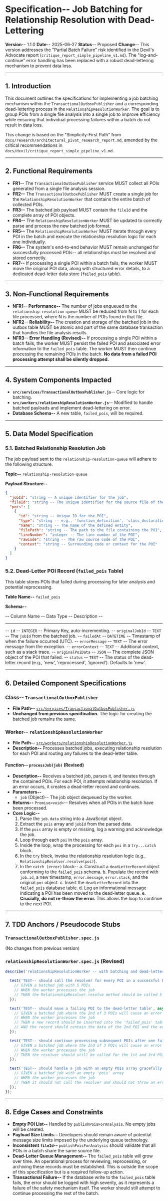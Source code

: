 # Specification-- Job Batching for Relationship Resolution with Dead-Lettering

**Version--** 1.1.0
**Date--** 2025-06-27
**Status--** Proposed
**Change--** This version addresses the "Partial Batch Failure" risk identified in the Devil's Advocate report (`critique_report_simple_pipeline_v1.md`). The "log-and-continue" error handling has been replaced with a robust dead-lettering mechanism to prevent data loss.

---

## 1. Introduction

This document outlines the specifications for implementing a job batching mechanism within the `TransactionalOutboxPublisher` and a corresponding dead-lettering process in the `RelationshipResolutionWorker`. The goal is to group POIs from a single file analysis into a single job to improve efficiency while ensuring that individual processing failures within a batch do not result in data loss.

This change is based on the "Simplicity-First Path" from `docs/research/architectural_pivot_research_report.md`, amended by the critical recommendations in `docs/devil/critique_report_simple_pipeline_v1.md`.

---

## 2. Functional Requirements

*   **FR1--** The `TransactionalOutboxPublisher` service MUST collect all POIs generated from a single file analysis session.
*   **FR2--** The `TransactionalOutboxPublisher` MUST create a single job for the `RelationshipResolutionWorker` that contains the entire batch of collected POIs.
*   **FR3--** The batched job payload MUST contain the `fileId` and the complete array of POI objects.
*   **FR4--** The `RelationshipResolutionWorker` MUST be updated to correctly parse and process the new batched job format.
*   **FR5--** The `RelationshipResolutionWorker` MUST iterate through every POI in the batch and execute the relationship resolution logic for each one individually.
*   **FR6--** The system's end-to-end behavior MUST remain unchanged for successfully processed POIs-- all relationships must be resolved and stored correctly.
*   **FR7--** If processing a single POI within a batch fails, the worker MUST move the original POI data, along with structured error details, to a dedicated dead-letter data store (`failed_pois` table).

---

## 3. Non-Functional Requirements

*   **NFR1-- Performance--** The number of jobs enqueued to the `relationship-resolution-queue` MUST be reduced from N to 1 for each file processed, where N is the number of POIs found in that file.
*   **NFR2-- Reliability--** The creation and storage of the batched job in the outbox table MUST be atomic and part of the same database transaction that handles the file analysis results.
*   **NFR3-- Error Handling (Revised)--** If processing a single POI within a batch fails, the worker MUST persist the failed POI and associated error information to the `failed_pois` table. The worker MUST then continue processing the remaining POIs in the batch. **No data from a failed POI processing attempt shall be silently dropped.**

---

## 4. System Components Impacted

*   **`src/services/TransactionalOutboxPublisher.js`**-- Core logic for batching.
*   **`src/workers/relationshipResolutionWorker.js`**-- Modified to handle batched payloads and implement dead-lettering on error.
*   **Database Schema--** A new table, `failed_pois`, will be required.

---

## 5. Data Model Specification

### 5.1. Batched Relationship Resolution Job

The job payload sent to the `relationship-resolution-queue` will adhere to the following structure.

**Topic--** `relationship-resolution-queue`

**Payload Structure--**
```json
{
  "jobId": "string -- A unique identifier for the job",
  "fileId": "string -- The unique identifier for the source file of the analysis",
  "pois": [
    {
      "id": "string -- Unique ID for the POI",
      "type": "string -- e.g., 'function_definition', 'class_declaration'",
      "name": "string -- The name of the defined entity",
      "filePath": "string -- The path to the file containing the POI",
      "lineNumber": "integer -- The line number of the POI",
      "rawCode": "string -- The raw source code of the POI",
      "context": "string -- Surrounding code or context for the POI"
    }
  ]
}
```

### 5.2. Dead-Letter POI Record (`failed_pois` Table)

This table stores POIs that failed during processing for later analysis and potential reprocessing.

**Table Name--** `failed_pois`

**Schema--**

-- Column Name -- Data Type -- Description --
-- --- -- --- -- --- --
-- `id` -- `INTEGER` -- Primary Key, auto-incrementing.
-- `originalJobId` -- `TEXT` -- The `jobId` from the batched job.
-- `failedAt` -- `DATETIME` -- Timestamp of when the failure occurred (UTC).
-- `errorMessage` -- `TEXT` -- The error message from the exception.
-- `errorContext` -- `TEXT` -- Additional context, such as a stack trace.
-- `originalPoiData` -- `JSON` -- The complete JSON object of the POI that failed.
-- `status` -- `TEXT` -- The status of the dead-letter record (e.g., 'new', 'reprocessed', 'ignored'). Defaults to 'new'.

---

## 6. Detailed Component Specifications

### Class-- `TransactionalOutboxPublisher`

*   **File Path--** [`src/services/TransactionalOutboxPublisher.js`](src/services/TransactionalOutboxPublisher.js)
*   **Unchanged from previous specification.** The logic for creating the batched job remains the same.

### Worker-- `relationshipResolutionWorker`

*   **File Path--** [`src/workers/relationshipResolutionWorker.js`](src/workers/relationshipResolutionWorker.js)
*   **Description--** Processes batched jobs, executing relationship resolution for each POI and routing any failures to the dead-letter table.

#### Function-- `processJob(job)` (Revised)

*   **Description--** Receives a batched job, parses it, and iterates through the contained POIs. For each POI, it attempts relationship resolution. If an error occurs, it creates a dead-letter record and continues.
*   **Parameters--**
    *   `job` (Object)-- The job object dequeued by the worker.
*   **Returns--** `Promise<void>`-- Resolves when all POIs in the batch have been processed.
*   **Core Logic--**
    1.  Parse the `job.data` string into a JavaScript object.
    2.  Extract the `pois` array and `jobId` from the parsed data.
    3.  If the `pois` array is empty or missing, log a warning and acknowledge the job.
    4.  Loop through each `poi` in the `pois` array.
    5.  Inside the loop, wrap the processing for each `poi` in a `try...catch` block.
    6.  In the `try` block, invoke the relationship resolution logic (e.g., `RelationshipResolver.resolve(poi)`).
    7.  In the `catch (error)` block--
        a.  Construct a `deadLetterRecord` object conforming to the `failed_pois` schema.
        b.  Populate the record with `job.id`, a new timestamp, `error.message`, `error.stack`, and the original `poi` object.
        c.  Insert the `deadLetterRecord` into the `failed_pois` database table.
        d.  Log an informational message indicating a POI has been moved to the dead-letter queue.
        e.  **Crucially, do not re-throw the error.** This allows the loop to continue to the next POI.

---

## 7. TDD Anchors / Pseudocode Stubs

### `TransactionalOutboxPublisher.spec.js`
(No changes from previous version)

### `relationshipResolutionWorker.spec.js` (Revised)

```javascript
describe('relationshipResolutionWorker -- with batching and dead-lettering', () => {

  test('TEST-- should call the resolver for every POI in a successful batched job', async () => {
    // GIVEN a batched job with 5 POIs
    // WHEN the worker processes the job
    // THEN the RelationshipResolver.resolve method should be called 5 times
  });

  test('TEST-- should move a failing POI to the dead-letter table', async () => {
    // GIVEN a batched job where the 2nd of 3 POIs will cause an error
    // WHEN the worker processes the job
    // THEN a new record should be inserted into the 'failed_pois' table
    // AND the record should contain the data of the 2nd POI and the error details
  });

  test('TEST-- should continue processing subsequent POIs after one fails', async () => {
    // GIVEN a batched job where the 2nd of 3 POIs will cause an error
    // WHEN the worker processes the job
    // THEN the resolver should still be called for the 1st and 3rd POIs
  });

  test('TEST-- should handle a job with an empty POIs array gracefully', async () => {
    // GIVEN a batched job with an empty 'pois' array
    // WHEN the worker processes the job
    // THEN it should not call the resolver and should not throw an error
  });
});
```

---

## 8. Edge Cases and Constraints

*   **Empty POI List--** Handled by `publishPoisForAnalysis`. No empty jobs will be created.
*   **Payload Size Limits--** Developers should remain aware of potential message size limits imposed by the underlying queue technology.
*   **Inconsistent `fileId`--** `publishPoisForAnalysis` should validate that all POIs in a batch share the same source file.
*   **Dead-Letter Queue Management--** The `failed_pois` table will grow over time. An operational process for reviewing, reprocessing, or archiving these records must be established. This is outside the scope of this specification but is a required follow-up action.
*   **Transactional Failure--** If the database write to the `failed_pois` table fails, the error should be logged with high severity, as it represents a failure of the safety mechanism itself. The worker should still attempt to continue processing the rest of the batch.
